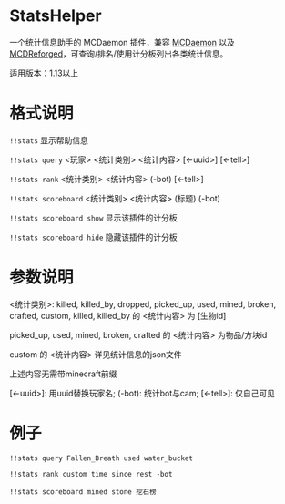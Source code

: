 # StatsHelper

一个统计信息助手的 MCDaemon 插件，兼容 [MCDaemon](https://github.com/kafuuchino-desu/MCDaemon) 以及 [MCDReforged](https://github.com/Fallen-Breath/MCDReforged)，可查询/排名/使用计分板列出各类统计信息。

适用版本：1.13以上

# 格式说明

`!!stats` 显示帮助信息

`!!stats query` <玩家> <统计类别> <统计内容> [<-uuid>] [<-tell>]

`!!stats rank` <统计类别> <统计内容> (-bot) [<-tell>]

`!!stats scoreboard` <统计类别> <统计内容> (标题) (-bot)

`!!stats scoreboard show` 显示该插件的计分板

`!!stats scoreboard hide` 隐藏该插件的计分板

# 参数说明

<统计类别>: killed, killed_by, dropped, picked_up, used, mined, broken, crafted, custom, killed, killed_by 的 <统计内容> 为 [生物id]

picked_up, used, mined, broken, crafted 的 <统计内容> 为物品/方块id

custom 的 <统计内容> 详见统计信息的json文件

上述内容无需带minecraft前缀

[<-uuid>]: 用uuid替换玩家名; (-bot): 统计bot与cam; [<-tell>]: 仅自己可见

# 例子

`!!stats query Fallen_Breath used water_bucket`

`!!stats rank custom time_since_rest -bot`

`!!stats scoreboard mined stone 挖石榜`
